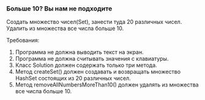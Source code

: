 
### Больше 10? Вы нам не подходите

Создать множество чисел(Set<Integer>), занести туда 20 различных чисел.
Удалить из множества все числа больше 10.


Требования:
1.	Программа не должна выводить текст на экран.
2.	Программа не должна считывать значения с клавиатуры.
3.	Класс Solution должен содержать только три метода.
4.	Метод createSet() должен создавать и возвращать множество HashSet состоящих из 20 различных чисел.
5.	Метод removeAllNumbersMoreThan10() должен удалять из множества все числа больше 10.


